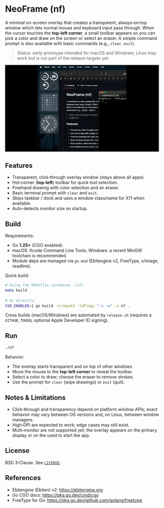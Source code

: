 # NeoFrame (nf)

A minimal on-screen overlay that creates a transparent, always‑on‑top window which lets normal mouse and keyboard input pass through. When the cursor touches the **top‑left corner**, a small toolbar appears so you can pick a color and draw on the screen or select an eraser. A simple command prompt is also available with basic commands (e.g., `clear`, `exit`).

> Status: early prototype intended for macOS and Windows; Linux may work but is not part of the release targets yet.

![NeoFrame](https://github.com/crgimenes/NeoFrame/blob/trunk/nf.gif)

## Features

- Transparent, click‑through overlay window (stays above all apps).
- Hot‑corner (**top‑left**) toolbar for quick tool selection.
- Freehand drawing with color selection and an eraser.
- Basic terminal prompt with `clear` and `exit`.
- Skips taskbar / dock and uses a window class/name for X11 when available.
- Auto-detects monitor size on startup.

## Build

Requirements:

- Go **1.25+** (CGO enabled).
- macOS: Xcode Command Line Tools; Windows: a recent MinGW toolchain is recommended.
- Module deps are managed via `go.mod` (Ebitengine v2, FreeType, x/image, readline).

Quick build:

```sh
# Using the Makefile (produces ./nf)
make build

# Or directly:
CGO_ENABLED=1 go build -trimpath -ldflags "-s -w" -o nf .
```

Cross builds (macOS/Windows) are automated by `release.sh` (requires a `GITHUB_TOKEN`; optional Apple Developer ID signing).

## Run
```sh
./nf
```

Behavior:

- The overlay starts transparent and on top of other windows.
- Move the mouse to the **top‑left corner** to reveal the toolbar.
- Select a color to draw; choose the eraser to remove strokes.
- Use the prompt for `clear` (wipe drawings) or `exit` (quit).

## Notes & Limitations

- Click‑through and transparency depend on platform window APIs; exact behavior may vary between OS versions and, on Linux, between window managers.
- High‑DPI are expected to work; edge cases may still exist.
- Multi‑monitor are not supported yet; the overlay appears on the primary display or on the used to start the app.

## License

BSD 3‑Clause. See [`LICENSE`](LICENSE).

## References

- Ebitengine (Ebiten) v2: https://ebitengine.org
- Go CGO docs: https://pkg.go.dev/cmd/cgo
- FreeType for Go: https://pkg.go.dev/github.com/golang/freetype

